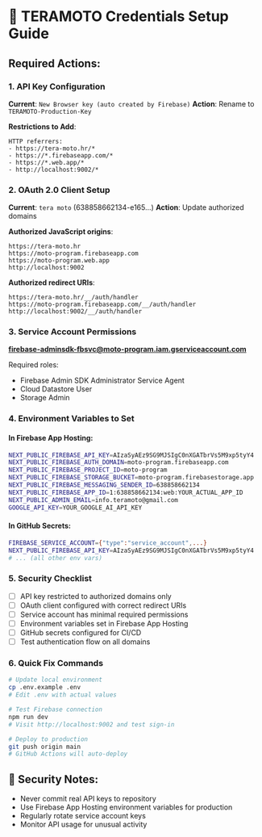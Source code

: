 # 🔐 TERAMOTO Credentials Setup Guide

## Required Actions:

### 1. API Key Configuration
**Current**: `New Browser key (auto created by Firebase)`
**Action**: Rename to `TERAMOTO-Production-Key`

**Restrictions to Add**:
```
HTTP referrers:
- https://tera-moto.hr/*
- https://*.firebaseapp.com/*
- https://*.web.app/*
- http://localhost:9002/*
```

### 2. OAuth 2.0 Client Setup
**Current**: `tera moto` (638858662134-e165...)
**Action**: Update authorized domains

**Authorized JavaScript origins**:
```
https://tera-moto.hr
https://moto-program.firebaseapp.com
https://moto-program.web.app
http://localhost:9002
```

**Authorized redirect URIs**:
```
https://tera-moto.hr/__/auth/handler
https://moto-program.firebaseapp.com/__/auth/handler
http://localhost:9002/__/auth/handler
```

### 3. Service Account Permissions
**firebase-adminsdk-fbsvc@moto-program.iam.gserviceaccount.com**

Required roles:
- Firebase Admin SDK Administrator Service Agent
- Cloud Datastore User
- Storage Admin

### 4. Environment Variables to Set

#### In Firebase App Hosting:
```bash
NEXT_PUBLIC_FIREBASE_API_KEY=AIzaSyAEz9SG9MJSIgC0nXGATbrVs5M9xp5tyY4
NEXT_PUBLIC_FIREBASE_AUTH_DOMAIN=moto-program.firebaseapp.com
NEXT_PUBLIC_FIREBASE_PROJECT_ID=moto-program
NEXT_PUBLIC_FIREBASE_STORAGE_BUCKET=moto-program.firebasestorage.app
NEXT_PUBLIC_FIREBASE_MESSAGING_SENDER_ID=638858662134
NEXT_PUBLIC_FIREBASE_APP_ID=1:638858662134:web:YOUR_ACTUAL_APP_ID
NEXT_PUBLIC_ADMIN_EMAIL=info.teramoto@gmail.com
GOOGLE_API_KEY=YOUR_GOOGLE_AI_API_KEY
```

#### In GitHub Secrets:
```bash
FIREBASE_SERVICE_ACCOUNT={"type":"service_account",...}
NEXT_PUBLIC_FIREBASE_API_KEY=AIzaSyAEz9SG9MJSIgC0nXGATbrVs5M9xp5tyY4
# ... (all other env vars)
```

### 5. Security Checklist
- [ ] API key restricted to authorized domains only
- [ ] OAuth client configured with correct redirect URIs
- [ ] Service account has minimal required permissions
- [ ] Environment variables set in Firebase App Hosting
- [ ] GitHub secrets configured for CI/CD
- [ ] Test authentication flow on all domains

### 6. Quick Fix Commands

```bash
# Update local environment
cp .env.example .env
# Edit .env with actual values

# Test Firebase connection
npm run dev
# Visit http://localhost:9002 and test sign-in

# Deploy to production
git push origin main
# GitHub Actions will auto-deploy
```

## 🚨 Security Notes:
- Never commit real API keys to repository
- Use Firebase App Hosting environment variables for production
- Regularly rotate service account keys
- Monitor API usage for unusual activity